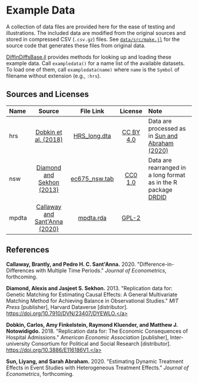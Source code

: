 # Example Data

A collection of data files are provided here for the ease of testing and illustrations.
The included data are modified from the original sources
and stored in compressed CSV (`.csv.gz`) files.
See [`data/src/make.jl`](src/make.jl) for the source code
that generates these files from original data.

[DiffinDiffsBase.jl](https://github.com/JuliaDiffinDiffs/DiffinDiffsBase.jl)
provides methods for looking up and loading these example data.
Call `exampledata()` for a name list of the available datasets.
To load one of them, call `exampledata(name)`
where `name` is the `Symbol` of filename without extension (e.g., `:hrs`).

## Sources and Licenses

| Name | Source | File Link | License | Note |
| :--- | :----: | :-------: | :-----: | :--- |
| hrs | [Dobkin et al. (2018)](https://doi.org/10.1257/aer.20161038) | [HRS_long.dta](https://doi.org/10.3886/E116186V1-73160) | [CC BY 4.0](https://doi.org/10.3886/E116186V1-73120) | Data are processed as in [Sun and Abraham (2020)](https://doi.org/10.1016/j.jeconom.2020.09.006) |
| nsw | [Diamond and Sekhon (2013)](https://doi.org/10.1162/REST_a_00318) | [ec675_nsw.tab](https://doi.org/10.7910/DVN/23407/DYEWLO) | [CC0 1.0](https://dataverse.org/best-practices/harvard-dataverse-general-terms-use) | Data are rearranged in a long format as in the R package [DRDID](https://github.com/pedrohcgs/DRDID/blob/master/data-raw/nsw.R) |
| mpdta | [Callaway and Sant'Anna (2020)](https://doi.org/10.1016/j.jeconom.2020.12.001) | [mpdta.rda](https://github.com/bcallaway11/did/blob/master/data/mpdta.rda) | [GPL-2](https://cran.r-project.org/web/licenses/GPL-2) | |

## References

<a name="CallawayS20">**Callaway, Brantly, and Pedro H. C. Sant'Anna.** 2020. "Difference-in-Differences with Multiple Time Periods." *Journal of Econometrics*, forthcoming.</a>

<a name="DiamondS13G">**Diamond, Alexis and Jasjeet S. Sekhon.** 2013. "Replication data for: Genetic Matching for Estimating Causal Effects: A General Multivariate Matching Method for Achieving Balance in Observational Studies." *MIT Press* [publisher], Harvard Dataverse [distributor]. https://doi.org/10.7910/DVN/23407/DYEWLO.</a>

<a name="DobkinFK18E">**Dobkin, Carlos, Amy Finkelstein, Raymond Kluender, and Matthew J. Notowidigdo.** 2018. "Replication data for: The Economic Consequences of Hospital Admissions." *American Economic Association* [publisher], Inter-university Consortium for Political and Social Research [distributor]. https://doi.org/10.3886/E116186V1.</a>

<a name="SunA20">**Sun, Liyang, and Sarah Abraham.** 2020. "Estimating Dynamic Treatment Effects in Event Studies with Heterogeneous Treatment Effects." *Journal of Econometrics*, forthcoming.</a>
